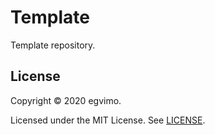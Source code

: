 # Template

Template repository.

## License

Copyright © 2020 egvimo.

Licensed under the MIT License. See [LICENSE](LICENSE).
